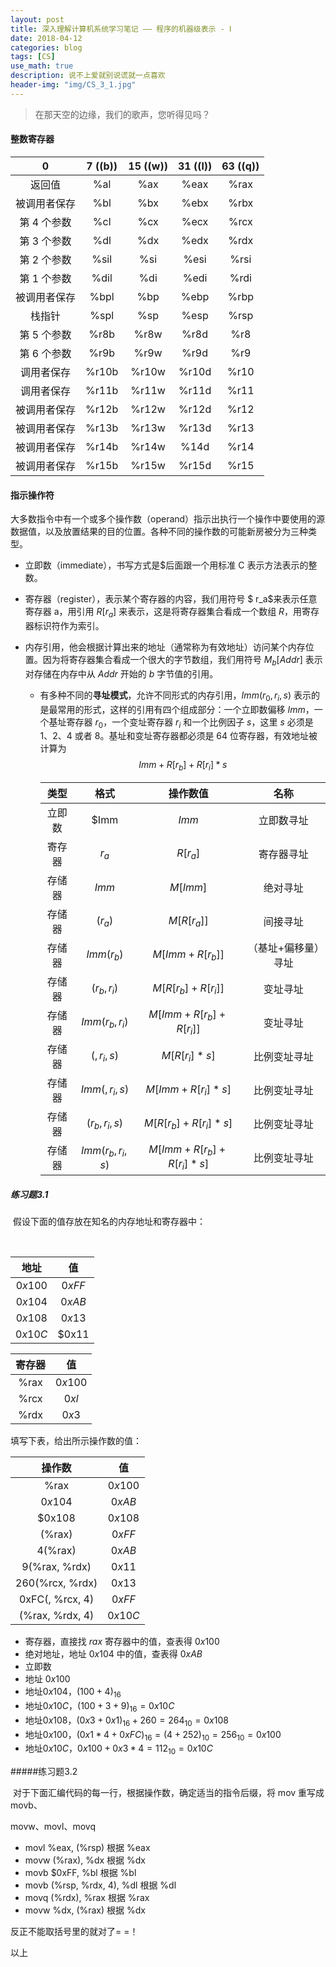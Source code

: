 ```yaml
---
layout: post
title: 深入理解计算机系统学习笔记 —— 程序的机器级表示 - Ⅰ
date: 2018-04-12
categories: blog
tags: [CS]
use_math: true
description: 说不上爱就别说谎就一点喜欢
header-img: "img/CS_3_1.jpg"
---
```


> 在那天空的边缘，我们的歌声，您听得见吗？





#### 整数寄存器

|      0       | 7 ((b)) | 15 ((w)) | 31 ((l)) | 63 ((q)) |
| :----------: | :-----: | :------: | :------: | :------: |
|    返回值    |   %al   |   %ax    |   %eax   |   %rax   |
| 被调用者保存 |   %bl   |   %bx    |   %ebx   |   %rbx   |
| 第 4 个参数  |   %cl   |   %cx    |   %ecx   |   %rcx   |
| 第 3 个参数  |   %dl   |   %dx    |   %edx   |   %rdx   |
| 第 2 个参数  |  %sil   |   %si    |   %esi   |   %rsi   |
| 第 1 个参数  |  %dil   |   %di    |   %edi   |   %rdi   |
| 被调用者保存 |  %bpl   |   %bp    |   %ebp   |   %rbp   |
|    栈指针    |  %spl   |   %sp    |   %esp   |   %rsp   |
| 第 5 个参数  |  %r8b   |   %r8w   |   %r8d   |   %r8    |
| 第 6 个参数  |  %r9b   |   %r9w   |   %r9d   |   %r9    |
|  调用者保存  |  %r10b  |  %r10w   |  %r10d   |   %r10   |
|  调用者保存  |  %r11b  |  %r11w   |  %r11d   |   %r11   |
| 被调用者保存 |  %r12b  |  %r12w   |  %r12d   |   %r12   |
| 被调用者保存 |  %r13b  |  %r13w   |  %r13d   |   %r13   |
| 被调用者保存 |  %r14b  |  %r14w   |   %14d   |   %r14   |
| 被调用者保存 |  %r15b  |  %r15w   |  %r15d   |   %r15   |





#### 指示操作符

​	大多数指令中有一个或多个操作数（operand）指示出执行一个操作中要使用的源数据值，以及放置结果的目的位置。各种不同的操作数的可能新房被分为三种类型。

- 立即数（immediate），书写方式是$后面跟一个用标准 C 表示方法表示的整数。

- 寄存器（register），表示某个寄存器的内容，我们用符号 $ r_a$来表示任意寄存器 a，用引用 $R[r_a]$ 来表示，这是将寄存器集合看成一个数组 $R$，用寄存器标识符作为索引。

- 内存引用，他会根据计算出来的地址（通常称为有效地址）访问某个内存位置。因为将寄存器集合看成一个很大的字节数组，我们用符号 $M_b[Addr]$ 表示对存储在内存中从 $Addr$ 开始的 $b$ 字节值的引用。

  - 有多种不同的**寻址模式**，允许不同形式的内存引用，$Imm(r_0, r_i, s)$ 表示的是最常用的形式，这样的引用有四个组成部分：一个立即数偏移 $Imm$，一个基址寄存器 $r_0$，一个变址寄存器 $r_i$ 和一个比例因子 $s$，这里 $s$ 必须是 1、2、4 或者 8。基址和变址寄存器都必须是 64 位寄存器，有效地址被计算为
    $$
    Imm+R[r_b]+R[r_i] * s
    $$

    |  类型  |       格式       |          操作数值          |        名称         |
    | :----: | :--------------: | :------------------------: | :-----------------: |
    | 立即数 |       $Imm       |           $Imm$            |     立即数寻址      |
    | 寄存器 |      $r_a$       |          $R[r_a]$          |     寄存器寻址      |
    | 存储器 |      $Imm$       |          $M[Imm]$          |      绝对寻址       |
    | 存储器 |     $(r_a)$      |        $M[R[r_a]]$         |      间接寻址       |
    | 存储器 |    $Imm(r_b)$    |      $M[Imm+R[r_b]]$       | （基址+偏移量）寻址 |
    | 存储器 |   $(r_b, r_i)$   |    $M[R[r_b] + R[r_i]]$    |      变址寻址       |
    | 存储器 | $Imm(r_b, r_i)$  |  $M[Imm+R[r_b] + R[r_i]]$  |      变址寻址       |
    | 存储器 |    $(,r_i,s)$    |       $M[R[r_i]*s]$        |    比例变址寻址     |
    | 存储器 |  $Imm(,r_i,s)$   |     $M[Imm+R[r_i]*s]$      |    比例变址寻址     |
    | 存储器 |  $(r_b,r_i,s)$   |   $M[R[r_b] + R[r_i]*s]$   |    比例变址寻址     |
    | 存储器 | $Imm(r_b,r_i,s)$ | $M[Imm+R[r_b] + R[r_i]*s]$ |    比例变址寻址     |


##### 练习题3.1

​	假设下面的值存放在知名的内存地址和寄存器中：



​	

|  地址   |   值   |
| :-----: | :----: |
| $0x100$ | $0xFF$ |
| $0x104$ | $0xAB$ |
| $0x108$ | $0x13$ |
| $0x10C$ | $0x11  |



| 寄存器 |   值    |
| :----: | :-----: |
|  %rax  | $0x100$ |
|  %rcx  |  $0xl$  |
|  %rdx  |  $0x3$  |



填写下表，给出所示操作数的值：



|     操作数      |   值    |
| :-------------: | :-----: |
|      %rax       | $0x100$ |
|     $0x104$     | $0xAB$  |
|     $0x108      | $0x108$ |
|     (%rax)      | $0xFF$  |
|     4(%rax)     | $0xAB$  |
|  9(%rax, %rdx)  | $0x11$  |
| 260(%rcx, %rdx) | $0x13$  |
| 0xFC(, %rcx, 4) | $0xFF$  |
| (%rax, %rdx, 4) | $0x10C$ |

- 寄存器，直接找 $rax$ 寄存器中的值，查表得  $0x100$
- 绝对地址，地址 $0x104$ 中的值，查表得 $0xAB$
- 立即数
- 地址 $0x100$
- 地址$0x104$，$(100+4)_{16}$
- 地址$0x10C$，$(100 + 3 + 9)_{16} = 0x10C$
- 地址$0x108$，$(0x3+0x1)_{16}+260 = 264_{10} = 0x108$
- 地址$0x100$，$(0x1*4+0xFC)_{16} = (4 + 252)_{10} = 256_{10}=0x100$
- 地址$0x10C$，$0x100+0x3*4=112_{10}=0x10C$




#####练习题3.2

​	对于下面汇编代码的每一行，根据操作数，确定适当的指令后缀，将 mov 重写成 movb、

movw、movl、movq



- movl	%eax,  (%rsp)		根据 %eax
- movw	(%rax), %dx            	根据 %dx
- movb	$0xFF, %bl              	根据 %bl     
- movb	(%rsp, %rdx, 4), %dl	根据 %dl
- movq	(%rdx), %rax			根据 %rax
- movw	%dx, (%rax)			根据 %dx

反正不能取括号里的就对了= =！


以上
